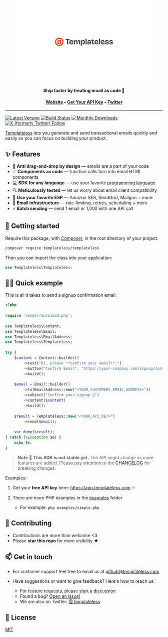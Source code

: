 <h1 align="center">
  <a href="https://templateless.com/">
    <img src="templateless.webp" alt="Templateless" width="450px">
  </a>
  <br />
</h1>

<p align="center">
  <b>Ship faster by treating email as code 🚀</b> <br />
</p>

<h4 align="center">
  <a href="https://templateless.com/">Website</a> &bull;
  <a href="https://app.templateless.com/">Get Your API Key</a> &bull;
  <a href="https://twitter.com/templateless">Twitter</a>
</h4>

---

[![Latest Version](https://badgen.net/packagist/v/templateless/templateless)](https://packagist.org/packages/templateless/templateless)
[![Build Status](https://badgen.net/github/checks/templateless/templateless-php?label=build&icon=github)](https://github.com/templateless/templateless-php/actions)
[![Monthly Downloads](https://badgen.net/packagist/dm/templateless/templateless)](https://packagist.org/packages/templateless/templateless/stats)
[![X (formerly Twitter) Follow](https://img.shields.io/twitter/follow/Templateless)](https://twitter.com/templateless)

[Templateless](https://templateless.com) lets you generate and send transactional emails quickly and easily so you can focus on building your product.

## ✨ Features

- 👋 **Anti drag-and-drop by design** — emails are a part of your code
- ✅ **Components as code** — function calls turn into email HTML components
- 💻 **SDK for any language** — use your favorite [programming language](https://github.com/orgs/templateless/repositories)
- 🔍 **Meticulously tested** — let us worry about email client compatibility
- 💌 **Use your favorite ESP** — Amazon SES, SendGrid, Mailgun + more
- 💪 **Email infrastructure** — rate-limiting, retries, scheduling + more
- ⚡ **Batch sending** — send 1 email or 1,000 with one API call

## 🚀 Getting started

Require this package, with [Composer](https://getcomposer.org), in the root directory of your project.

```bash
composer require templateless/templateless
```

Then you can import the class into your application:

```php
use Templateless\Templateless;
```

## 👩‍💻 Quick example

This is all it takes to send a signup confirmation email:

```php
<?php

require 'vendor/autoload.php';

use Templateless\Content;
use Templateless\Email;
use Templateless\EmailAddress;
use Templateless\Templateless;

try {
    $content = Content::builder()
        ->text("Hi, please **confirm your email**:")
        ->button("Confirm Email", "https://your-company.com/signup/confirm?token=XYZ")
        ->build();

    $email = Email::builder()
        ->to(EmailAddress::new("<YOUR_CUSTOMERS_EMAIL_ADDRESS>"))
        ->subject("Confirm your signup 👋")
        ->content($content)
        ->build();

    $result = Templateless::new("<YOUR_API_KEY>")
        ->send($email);

    var_dump($result);
} catch (\Exception $e) {
    echo $e;
}
```

> **Note**
> 🚧 **This SDK is not stable yet.** The API might change as more features are added. Please pay attention to the [CHANGELOG](CHANGELOG.md) for breaking changes.

Examples:

1. Get your **free API key** here: <https://app.templateless.com> ✨
1. There are more PHP examples in the [examples](examples) folder

    - For example: `php examples/simple.php`

## 🤝 Contributing

- Contributions are more than welcome <3
- Please **star this repo** for more visibility ★

## 📫 Get in touch

- For customer support feel free to email us at [github@templateless.com](mailto:github@templateless.com)

- Have suggestions or want to give feedback? Here's how to reach us:

    - For feature requests, please [start a discussion](https://github.com/templateless/templateless-php/discussions)
    - Found a bug? [Open an issue!](https://github.com/templateless/templateless-php/issues)
    - We are also on Twitter: [@Templateless](https://twitter.com/templateless)

## 🍻 License

[MIT](LICENSE)